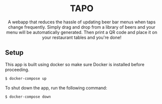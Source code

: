 <H1 align="center">TAPO</h1>

  <p align="center">A webapp that reduces the hassle of updating beer bar menus when taps change frequently. Simply drag and drop from a library of beers and your menu will be automatically generated. Then print a QR code and place it on your restaurant tables and you're done!</p>
    <p align="center">

## Setup

This app is built using docker so make sure Docker is installed before proceeding.

```bash
$ docker-compose up
```

To shut down the app, run the following command:

```bash
$ docker-compose down
```
